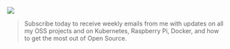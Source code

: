 <a href="https://github.com/sponsors/alexellis/"><img src="https://pbs.twimg.com/profile_banners/706910608663453698/1593522050/1500x500"></a>

> Subscribe today to receive weekly emails from me with updates on all my OSS projects and on Kubernetes, Raspberry Pi, Docker, and how to get the most out of Open Source.

<!--
**alexellis/alexellis** is a ✨ _special_ ✨ repository because its `README.md` (this file) appears on your GitHub profile.

Here are some ideas to get you started:

- 🔭 I’m currently working on ...
- 🌱 I’m currently learning ...
- 👯 I’m looking to collaborate on ...
- 🤔 I’m looking for help with ...
- 💬 Ask me about ...
- 📫 How to reach me: ...
- 😄 Pronouns: ...
- ⚡ Fun fact: ...
-->
